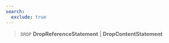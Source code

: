```yaml
---
search:
  exclude: true
---
```

<!--start-->

> `DROP`
      **DropReferenceStatement** | **DropContentStatement**
  

